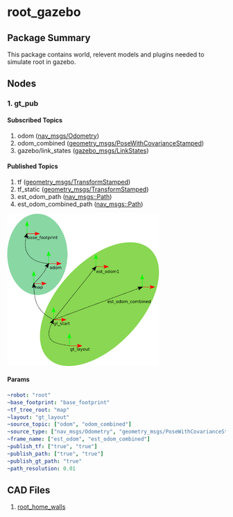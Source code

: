 # root_gazebo
## Package Summary
This package contains world, relevent models and plugins needed to simulate root in gazebo.
## Nodes

### 1. gt_pub

#### Subscribed Topics
1. odom ([nav_msgs/Odometry](http://docs.ros.org/en/melodic/api/nav_msgs/html/msg/Odometry.html))
2. odom_combined ([geometry_msgs/PoseWithCovarianceStamped](http://docs.ros.org/en/melodic/api/geometry_msgs/html/msg/PoseWithCovarianceStamped.html))
3. gazebo/link_states ([gazebo_msgs/LinkStates](http://docs.ros.org/en/jade/api/gazebo_msgs/html/msg/LinkStates.html))

#### Published Topics
1. tf ([geometry_msgs/TransformStamped](http://docs.ros.org/en/api/geometry_msgs/html/msg/TransformStamped.html))
2. tf_static ([geometry_msgs/TransformStamped](http://docs.ros.org/en/api/geometry_msgs/html/msg/TransformStamped.html))
3. est_odom_path ([nav_msgs::Path](http://docs.ros.org/en/melodic/api/nav_msgs/html/msg/Path.html))
4. est_odom_combined_path ([nav_msgs::Path](http://docs.ros.org/en/melodic/api/nav_msgs/html/msg/Path.html))

  <img width="350" height="350" src="doc/images/gt_pub_frames.png">

#### Params
```YAML
~robot: "root"
~base_footprint: "base_footprint"
~tf_tree_root: "map"
~layout: "gt_layout"
~source_topic: ["odom", "odom_combined"]
~source_type: ["nav_msgs/Odometry", "geometry_msgs/PoseWithCovarianceStamped"]
~frame_name: ["est_odom", "est_odom_combined"]
~publish_tf: ["true", "true"]
~publish_path: ["true", "true"]
~publish_gt_path: "true"
~path_resolution: 0.01
```
## CAD Files
1. [root_home_walls](https://cad.onshape.com/documents/1ba97690d0a1c133704d4455/w/76f740754467ef4f6a9192e8/e/b97d474cf5a4f5ae60470df4)
